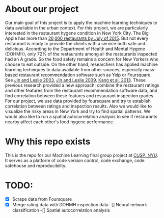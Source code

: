 # About our project
Our main goal of this project is to apply the machine learning techniques to data available in the urban context. For this project, we are particularly interested in the restaurant hygene condition in New York City. The Big Apple has more than [20,000 restaurants by July of 2015](http://http://www.wsj.com/articles/new-york-city-restaurants-multiply-despite-high-profile-closures-1412816142). But not every restaurant is ready to provide the clients with a service both safe and delicious. According to the Department of Health and Mental Hygene (DOHMH), only 72% of the restaurants among all the restaurants inspected had an A grade. So the food safety remains a concern for New Yorkers who choose to eat outside.
On the other hand, researchers has applied machine learning techniques to data available from other sources, especially mass-based restaurant recommendation software such as Yelp or Foursquare. See [Jin and Leslie 2003](http://qje.oxfordjournals.org/content/118/2/409.short), [Jin and Leslie 2009](https://www.aeaweb.org/articles?id=10.1257/mic.1.1.237), [Kang et al. 2013](http://www3.cs.stonybrook.edu/~junkang/hygiene/). These previous research provided a new approach: combine the restaurant ratings and other features from the restaurant recommendation software data, and find correlation between these features and restaurant inspection grades. For our project, we use data provided by foursquare and try to establish correlation between ratings and inspection results. Also we would like to visualize the risky areas in New York and try to find spatial patterns. We would also like to run a spatial autocorrelation analysis to see if restaurants nearby affect each other's food hygene performance.
# Why this repo exists
This is the repo for our Machine Learning final group project at [CUSP, NYU](http://cusp.nyu.edu/). It serves as a platform of code version control, code exchange, code safehouse and reproducibility.
# TODO:
-[x] Scrape data from Foursquare
-[x] Merge rating data with DOHMH inspection data
-[] Neural network classification
-[] Spatial autocorrelation analysis
